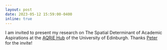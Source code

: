 ```yaml
---
layout: post
date: 2023-05-12 15:59:00-0400
inline: true
---
```


I am invited to present my research on The Spatial Determinant of Academic Aspirations at the [AQRiE Hub](https://www.ed.ac.uk/education/rke/our-research/advanced-quantitative-research) of the University of Edinburgh. Thanks [Peter](https://www.ed.ac.uk/profile/peter-barlow-student) for the invite!